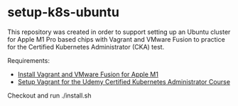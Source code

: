 # setup-k8s-ubuntu

This repository was created in order to support setting up an Ubuntu cluster for Apple M1 Pro based chips with Vagrant and VMware Fusion to practice for the Certified Kubernetes Administrator (CKA) test. 

Requirements:
- [Install Vagrant and VMware Fusion for Apple M1](https://github.com/jtprichett/setup-vagrant-apple-m1)
- [Setup Vagrant for the Udemy Certified Kubernetes Administrator Course](https://github.com/jtprichett/certified-kubernetes-administrator-course)

Checkout and run ./install.sh

